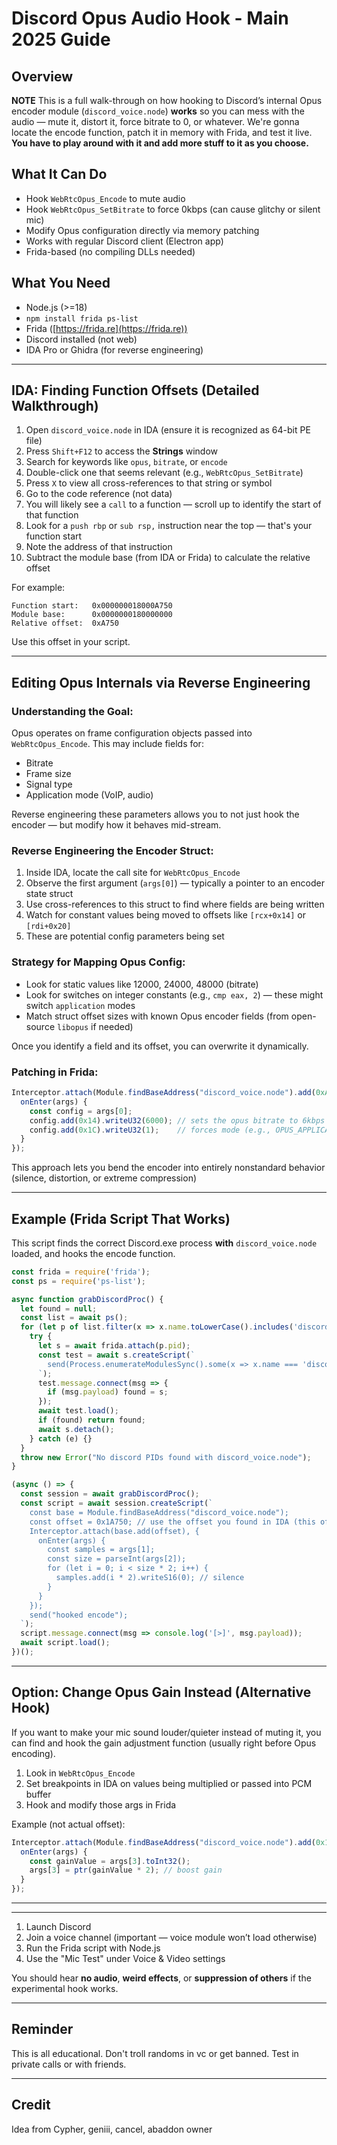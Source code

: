 # Discord Opus Audio Hook - Main 2025 Guide

## Overview
**NOTE**
This is a full walk-through on how hooking to Discord’s internal Opus encoder module (`discord_voice.node`) **works** so you can mess with the audio — mute it, distort it, force bitrate to 0, or whatever. We're gonna locate the encode function, patch it in memory with Frida, and test it live. **You have to play around with it and add more stuff to it as you choose.**

## What It Can Do

- Hook `WebRtcOpus_Encode` to mute audio
- Hook `WebRtcOpus_SetBitrate` to force 0kbps (can cause glitchy or silent mic)
- Modify Opus configuration directly via memory patching
- Works with regular Discord client (Electron app)
- Frida-based (no compiling DLLs needed)

## What You Need

- Node.js (>=18)
- `npm install frida ps-list`
- Frida ([https://frida.re](https://frida.re))
- Discord installed (not web)
- IDA Pro or Ghidra (for reverse engineering)

---

## IDA: Finding Function Offsets (Detailed Walkthrough)

1. Open `discord_voice.node` in IDA (ensure it is recognized as 64-bit PE file)
2. Press `Shift+F12` to access the **Strings** window
3. Search for keywords like `opus`, `bitrate`, or `encode`
4. Double-click one that seems relevant (e.g., `WebRtcOpus_SetBitrate`)
5. Press `X` to view all cross-references to that string or symbol
6. Go to the code reference (not data)
7. You will likely see a `call` to a function — scroll up to identify the start of that function
8. Look for a `push rbp` or `sub rsp,` instruction near the top — that's your function start
9. Note the address of that instruction
10. Subtract the module base (from IDA or Frida) to calculate the relative offset

For example:

```
Function start:   0x000000018000A750
Module base:      0x0000000180000000
Relative offset:  0xA750
```

Use this offset in your script.

---

## Editing Opus Internals via Reverse Engineering

### Understanding the Goal:

Opus operates on frame configuration objects passed into `WebRtcOpus_Encode`. This may include fields for:

- Bitrate
- Frame size
- Signal type
- Application mode (VoIP, audio)

Reverse engineering these parameters allows you to not just hook the encoder — but modify how it behaves mid-stream.

### Reverse Engineering the Encoder Struct:

1. Inside IDA, locate the call site for `WebRtcOpus_Encode`
2. Observe the first argument (`args[0]`) — typically a pointer to an encoder state struct
3. Use cross-references to this struct to find where fields are being written
4. Watch for constant values being moved to offsets like `[rcx+0x14]` or `[rdi+0x20]`
5. These are potential config parameters being set

### Strategy for Mapping Opus Config:

- Look for static values like 12000, 24000, 48000 (bitrate)
- Look for switches on integer constants (e.g., `cmp eax, 2`) — these might switch `application` modes
- Match struct offset sizes with known Opus encoder fields (from open-source `libopus` if needed)

Once you identify a field and its offset, you can overwrite it dynamically.

### Patching in Frida:

```js
Interceptor.attach(Module.findBaseAddress("discord_voice.node").add(0xA750), {
  onEnter(args) {
    const config = args[0];
    config.add(0x14).writeU32(6000); // sets the opus bitrate to 6kbps
    config.add(0x1C).writeU32(1);    // forces mode (e.g., OPUS_APPLICATION_VOIP)
  }
});
```

This approach lets you bend the encoder into entirely nonstandard behavior (silence, distortion, or extreme compression)

---

## Example (Frida Script That Works)

This script finds the correct Discord.exe process **with** `discord_voice.node` loaded, and hooks the encode function.

```js
const frida = require('frida');
const ps = require('ps-list');

async function grabDiscordProc() {
  let found = null;
  const list = await ps();
  for (let p of list.filter(x => x.name.toLowerCase().includes('discord'))) {
    try {
      let s = await frida.attach(p.pid);
      const test = await s.createScript(`
        send(Process.enumerateModulesSync().some(x => x.name === 'discord_voice.node'));
      `);
      test.message.connect(msg => {
        if (msg.payload) found = s;
      });
      await test.load();
      if (found) return found;
      await s.detach();
    } catch (e) {}
  }
  throw new Error("No discord PIDs found with discord_voice.node");
}

(async () => {
  const session = await grabDiscordProc();
  const script = await session.createScript(`
    const base = Module.findBaseAddress("discord_voice.node");
    const offset = 0x1A750; // use the offset you found in IDA (this offset may be outdated or wrong)
    Interceptor.attach(base.add(offset), {
      onEnter(args) {
        const samples = args[1];
        const size = parseInt(args[2]);
        for (let i = 0; i < size * 2; i++) {
          samples.add(i * 2).writeS16(0); // silence
        }
      }
    });
    send("hooked encode");
  `);
  script.message.connect(msg => console.log('[>]', msg.payload));
  await script.load();
})();
```

---

## Option: Change Opus Gain Instead (Alternative Hook)

If you want to make your mic sound louder/quieter instead of muting it, you can find and hook the gain adjustment function (usually right before Opus encoding).

1. Look in `WebRtcOpus_Encode`
2. Set breakpoints in IDA on values being multiplied or passed into PCM buffer
3. Hook and modify those args in Frida

Example (not actual offset):

```js
Interceptor.attach(Module.findBaseAddress("discord_voice.node").add(0x11C90), {
  onEnter(args) {
    const gainValue = args[3].toInt32();
    args[3] = ptr(gainValue * 2); // boost gain
  }
});
```

---

---

1. Launch Discord
2. Join a voice channel (important — voice module won’t load otherwise)
3. Run the Frida script with Node.js
4. Use the "Mic Test" under Voice & Video settings

You should hear **no audio**, **weird effects**, or **suppression of others** if the experimental hook works.

---

## Reminder

This is all educational. Don't troll randoms in vc or get banned. Test in private calls or with friends.

---

## Credit

Idea from Cypher, geniii, cancel, abaddon owner


